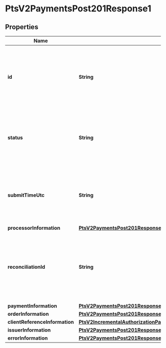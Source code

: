 
# PtsV2PaymentsPost201Response1

## Properties
Name | Type | Description | Notes
------------ | ------------- | ------------- | -------------
**id** | **String** | An unique identification number generated by Cybersource to identify the submitted request. Returned by all services. It is also appended to the endpoint of the resource. On incremental authorizations, this value with be the same as the identification number returned in the original authorization response.  |  [optional]
**status** | **String** | The status of the submitted transaction.  Possible values:  - AUTHORIZED  - PARTIAL_AUTHORIZED  - AUTHORIZED_PENDING_REVIEW  - AUTHORIZED_RISK_DECLINED  - PENDING_AUTHENTICATION  - PENDING_REVIEW  - DECLINED  - INVALID_REQUEST  |  [optional]
**submitTimeUtc** | **String** | Time of request in UTC. Format: &#x60;YYYY-MM-DDThh:mm:ssZ&#x60; **Example** &#x60;2016-08-11T22:47:57Z&#x60; equals August 11, 2016, at 22:47:57 (10:47:57 p.m.). The &#x60;T&#x60; separates the date and the time. The &#x60;Z&#x60; indicates UTC.  Returned by Cybersource for all services.  |  [optional]
**processorInformation** | [**PtsV2PaymentsPost201Response1ProcessorInformation**](PtsV2PaymentsPost201Response1ProcessorInformation.md) |  |  [optional]
**reconciliationId** | **String** | Reference number for the transaction. Depending on how your Cybersource account is configured, this value could either be provided in the API request or generated by CyberSource. The actual value used in the request to the processor is provided back to you by Cybersource in the response.  |  [optional]
**paymentInformation** | [**PtsV2PaymentsPost201Response1PaymentInformation**](PtsV2PaymentsPost201Response1PaymentInformation.md) |  |  [optional]
**orderInformation** | [**PtsV2PaymentsPost201Response1OrderInformation**](PtsV2PaymentsPost201Response1OrderInformation.md) |  |  [optional]
**clientReferenceInformation** | [**PtsV2IncrementalAuthorizationPatch201ResponseClientReferenceInformation**](PtsV2IncrementalAuthorizationPatch201ResponseClientReferenceInformation.md) |  |  [optional]
**issuerInformation** | [**PtsV2PaymentsPost201Response1IssuerInformation**](PtsV2PaymentsPost201Response1IssuerInformation.md) |  |  [optional]
**errorInformation** | [**PtsV2PaymentsPost201Response1ErrorInformation**](PtsV2PaymentsPost201Response1ErrorInformation.md) |  |  [optional]



